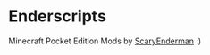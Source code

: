 Enderscripts
============

Minecraft Pocket Edition Mods by [ScaryEnderman](http://twitter.com/Scary_Enderman) :)
